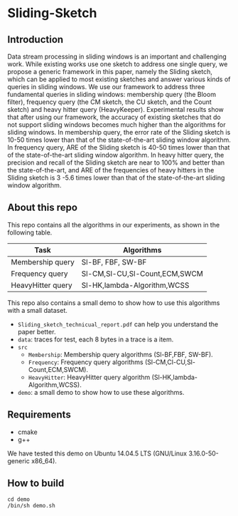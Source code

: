 # Sliding-Sketch

## Introduction

Data stream processing in sliding windows is an important and challenging work. While existing works use one sketch to address one single query, we propose a generic framework in this paper, namely the Sliding sketch, which can be applied to most existing sketches and answer various kinds of queries in sliding windows. We use our framework to address three fundamental queries in sliding windows: membership query (the Bloom filter), frequency query (the CM sketch, the CU sketch, and the Count sketch) and heavy hitter query (HeavyKeeper). Experimental results show that after using our framework, the accuracy of existing sketches that do not support sliding windows becomes much higher than the algorithms for sliding windows. In membership query, the error rate of the Sliding sketch is 10-50 times lower than that of the state-of-the-art sliding window algorithm. In frequency query, ARE of the Sliding sketch is 40-50 times lower than that of the state-of-the-art sliding window algorithm. In heavy hitter query, the precision and recall of the Sliding sketch are near to 100% and better than the state-of-the-art, and ARE of the frequencies of heavy hitters in the Sliding sketch is 3 -5.6 times lower than that of the state-of-the-art sliding window algorithm.

## About this repo

This repo contains all the algorithms in our experiments, as shown in the following table.

| Task                      | Algorithms                               |
| ------------------------- | ---------------------------------------- |
| Membership query | Sl-BF, FBF, SW-BF |
| Frequency query   | Sl-CM,Sl-CU,Sl-Count,ECM,SWCM |
| HeavyHitter query   |    Sl-HK,lambda-Algorithm,WCSS  |

This repo also contains a small demo to show how to use this algorithms with a small dataset.

- `Sliding_sketch_technicual_report.pdf` can help you understand the paper better.
- `data`: traces for test, each 8 bytes in a trace is a item.
- `src`
  - `Membership`: Membership query algorithms (Sl-BF,FBF, SW-BF).
  - `Frequency`: Frequency query algorithms (Sl-CM,Cl-CU,Sl-Count,ECM,SWCM).
  - `HeavyHitter`: HeavyHitter query algorithm (Sl-HK,lambda-Algorithm,WCSS).
- `demo`: a small demo to show how to use these algorithms.

## Requirements
- cmake
- g++

We have  tested this demo on Ubuntu 14.04.5 LTS (GNU/Linux 3.16.0-50-generic x86_64).

## How to build
```
cd demo
/bin/sh demo.sh
```
